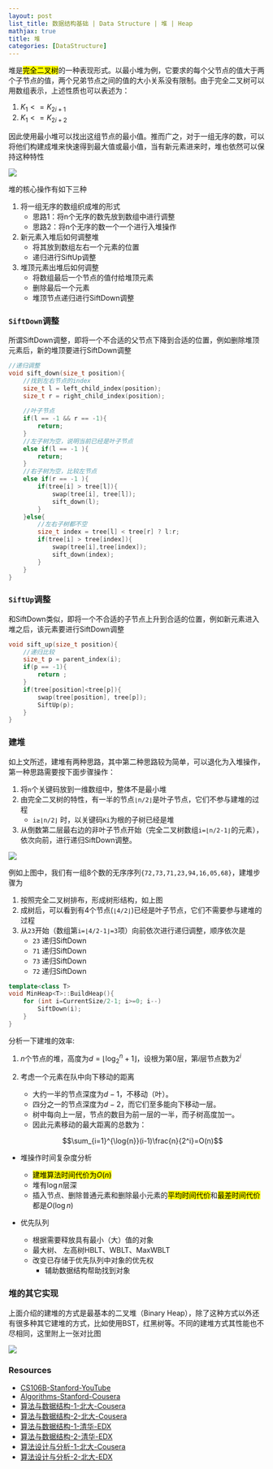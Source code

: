 ```yaml
---
layout: post
list_title: 数据结构基础 | Data Structure | 堆 | Heap
mathjax: true
title: 堆
categories: [DataStructure]
---
```


堆是<mark>完全二叉树</mark>的一种表现形式。以最小堆为例，它要求的每个父节点的值大于两个子节点的值，两个兄弟节点之间的值的大小关系没有限制。由于完全二叉树可以用数组表示，上述性质也可以表述为：

1. $K_1<=K_{2i+1}$
2. $K_1<=K_{2i+2}$

因此使用最小堆可以找出这组节点的最小值。推而广之，对于一组无序的数，可以将他们构建成堆来快速得到最大值或最小值，当有新元素进来时，堆也依然可以保持这种特性

<img src="{{site.baseurl}}/assets/images/2008/07/tree-7.jpg" style="margin-left:auto; margin-right:auto;display:block">

堆的核心操作有如下三种

1. 将一组无序的数组织成堆的形式
    - 思路1：将n个无序的数先放到数组中进行调整
    - 思路2：将n个无序的数一个一个进行入堆操作
2. 新元素入堆后如何调整堆
    - 将其放到数组左右一个元素的位置
    - 递归进行SiftUp调整
3. 堆顶元素出堆后如何调整
    - 将数组最后一个节点的值付给堆顶元素
    - 删除最后一个元素
    - 堆顶节点递归进行SiftDown调整

### `SiftDown`调整

所谓SiftDown调整，即将一个不合适的父节点下降到合适的位置，例如删除堆顶元素后，新的堆顶要进行SiftDown调整

```cpp
//递归调整
void sift_down(size_t position){
    //找到左右节点的index
    size_t l = left_child_index(position);
    size_t r = right_child_index(position);
    
    //叶子节点
    if(l == -1 && r == -1){
        return;
    }
    //左子树为空，说明当前已经是叶子节点
    else if(l == -1 ){
        return;
    }
    //右子树为空，比较左节点
    else if(r == -1 ){
        if(tree[i] > tree[l]){
            swap(tree[i], tree[l]);
            sift_down(l);
        }
    }else{
        //左右子树都不空
        size_t index = tree[l] < tree[r] ? l:r;
        if(tree[i] > tree[index]){
            swap(tree[i],tree[index]);
            sift_down(index);
        }
    }
}
```
### `SiftUp`调整

和SiftDown类似，即将一个不合适的子节点上升到合适的位置，例如新元素进入堆之后，该元素要进行SiftDown调整

```cpp
void sift_up(size_t position){
    //递归比较
    size_t p = parent_index(i);
    if(p == -1){
        return ;
    }
    if(tree[position]<tree[p]){
        swap(tree[position], tree[p]);
        SiftUp(p);
    }
}
```

### 建堆

如上文所述，建堆有两种思路，其中第二种思路较为简单，可以退化为入堆操作，第一种思路需要按下面步骤操作：

1. 将`n`个关键码放到一维数组中，整体不是最小堆
2. 由完全二叉树的特性，有一半的节点`⌊n/2⌋`是叶子节点，它们不参与建堆的过程
    - `i≥⌊n/2⌋` 时，以关键码`Ki`为根的子树已经是堆
3. 从倒数第二层最右边的非叶子节点开始（完全二叉树数组`i=⌊n/2-1⌋`的元素），依次向前，进行递归SiftDown调整。


<img src="{{site.baseurl}}/assets/images/2008/07/tree-8.jpg" style="margin-left:auto; margin-right:auto;display:block">

例如上图中，我们有一组8个数的无序序列`{72,73,71,23,94,16,05,68}`，建堆步骤为

1. 按照完全二叉树排布，形成树形结构，如上图
2. 成树后，可以看到有4个节点(`⌊4/2⌋`)已经是叶子节点，它们不需要参与建堆的过程
3. 从`23`开始（数组第`i=⌊4/2-1⌋=3`项）向前依次进行递归调整，顺序依次是
    - `23` 递归SiftDown
    - `71` 递归SiftDown
    - `73` 递归SiftDown
    - `72` 递归SiftDown

```cpp
template<class T>
void MinHeap<T>::BuildHeap(){
    for (int i=CurrentSize/2-1; i>=0; i--)
        SiftDown(i);
    } 
}
```
分析一下建堆的效率:

1. $n$个节点的堆，高度为$d=⌊\log_2^{n}+1⌋$，设根为第$0$层，第$i$层节点数为$2^i$
2. 考虑一个元素在队中向下移动的距离
    - 大约一半的节点深度为$d-1$，不移动（叶）。
    - 四分之一的节点深度为$d-2$，而它们至多能向下移动一层。
    - 树中每向上一层，节点的数目为前一层的一半，而子树高度加一。
    - 因此元素移动的最大距离的总数为：

    $$\sum_{i=1}^{\log{n}}(i-1)\frac{n}{2^i}=O(n)$$

- 堆操作时间复杂度分析
    - <mark> 建堆算法时间代价为$O(n)$</mark>
    - 堆有$\log{n}$层深
    - 插入节点、删除普通元素和删除最小元素的<mark>平均时间代价</mark>和<mark>最差时间代价</mark>都是$O(\log{n})$

- 优先队列
    - 根据需要释放具有最小（大）值的对象
    - 最大树、 左高树HBLT、WBLT、MaxWBLT
    - 改变已存储于优先队列中对象的优先权
        - 辅助数据结构帮助找到对象

### 堆的其它实现

上面介绍的建堆的方式是最基本的二叉堆（Binary Heap），除了这种方式以外还有很多种其它建堆的方式，比如使用BST，红黑树等。不同的建堆方式其性能也不尽相同，这里附上一张对比图

<img src="{{site.baseurl}}/assets/images/2010/07/heap-wiki.png" class="md-img-center">



### Resources

- [CS106B-Stanford-YouTube](https://www.youtube.com/watch?v=NcZ2cu7gc-A&list=PLnfg8b9vdpLn9exZweTJx44CII1bYczuk)
- [Algorithms-Stanford-Cousera](https://www.coursera.org/learn/algorithms-divide-conquer/home/welcome)
- [算法与数据结构-1-北大-Cousera](https://www.coursera.org/learn/shuju-jiegou-suanfa/home/welcome)
- [算法与数据结构-2-北大-Cousera](https://www.coursera.org/learn/gaoji-shuju-jiegou/home/welcome)
- [算法与数据结构-1-清华-EDX](https://courses.edx.org/courses/course-v1:TsinghuaX+30240184.1x+3T2017/course/)
- [算法与数据结构-2-清华-EDX](https://courses.edx.org/courses/course-v1:PekingX+04833050X+1T2016/course/)
- [算法设计与分析-1-北大-Cousera](https://www.coursera.org/learn/algorithms/home/welcome)
- [算法设计与分析-2-北大-EDX](https://courses.edx.org/courses/course-v1:PekingX+04833050X+1T2016/course/)


